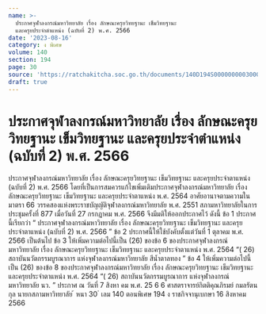 ```yaml
---
name: >-
  ประกาศจุฬาลงกรณ์มหาวิทยาลัย เรื่อง ลักษณะครุยวิทยฐานะ เข็มวิทยฐานะ
  และครุยประจำตำแหน่ง (ฉบับที่ 2) พ.ศ. 2566
date: '2023-08-16'
category: ง พิเศษ
volume: 140
section: 194
page: 30
source: 'https://ratchakitcha.soc.go.th/documents/140D194S0000000003000.pdf'
draft: true
---
```


# ประกาศจุฬาลงกรณ์มหาวิทยาลัย เรื่อง ลักษณะครุยวิทยฐานะ เข็มวิทยฐานะ และครุยประจำตำแหน่ง (ฉบับที่ 2) พ.ศ. 2566

ประกาศจุฬาลงกรณ์มหาวิทยาลัย เรื่อง ลักษณะครุยวิทยฐานะ เข็มวิทยฐานะ และครุยประจำตาแหน่ง (ฉบับที่ 2) พ.ศ. 2566 โดยที่เป็นการสมควรแก้ไขเพิ่มเติมประกาศจุฬาลงกรณ์มหาวิทยาลัย เรื่อง ลักษณะครุยวิทยฐานะ เข็มวิทยฐานะ และครุยประจำตาแหน่ง พ.ศ. 2564 อาศัยอานาจตามความในมาตรา 66 วรรคสองแห่งพระราชบัญญัติจุฬาลงกรณ์มหาวิทยาลัย พ.ศ. 2551 สภามหาวิทยาลัยในการประชุมครั้งที่ 877 เมื่อวันที่ 27 กรกฎาคม พ.ศ. 2566 จึงมีมติให้ออกประกาศไว้ ดังนี้ ข้อ 1 ประกาศนี้เรียกว่า “ ประกาศจุฬาลงกรณ์มหาวิทยาลัย เรื่อง ลักษณะครุยวิทยฐานะ เข็มวิทยฐานะ และครุยประจำตาแหน่ง (ฉบับที่ 2) พ.ศ. 2566 ” ข้อ 2 ประกาศนี้ให้ใช้บังคับตั้งแต่วันที่ 1 ตุลาคม พ.ศ. 2566 เป็นต้นไป ข้อ 3 ให้เพิ่มความต่อไปนี้เป็น (26) ของข้อ 6 ของประกาศจุฬาลงกรณ์มหาวิทยาลัย เรื่อง ลักษณะครุยวิทยฐานะ เข็มวิทยฐานะ และครุยประจำตาแหน่ง พ.ศ. 2564 “( 26) สถาบันนวัตกรรมบูรณาการ แห่งจุฬาลงกรณ์มหาวิทยาลัย สีน้ำตาลทอง ” ข้อ 4 ให้เพิ่มความต่อไปนี้เป็น (26) ของข้อ 8 ของประกาศจุฬาลงกรณ์มหาวิทยาลัย เรื่อง ลักษณะครุยวิทยฐานะ เข็มวิทยฐานะ และครุยประจำตาแหน่ง พ.ศ. 2564 “( 26) สถาบันนวัตกรรมบูรณาการ แห่งจุฬาลงกรณ์มหาวิทยาลัย นว. ” ประกาศ ณ วันที่ 7 สิงหา คม พ.ศ. 25 6 6 ศาสตราจารย์กิตติคุณภิรมย์ กมลรัตนกุล นายกสภามหาวิทยาลัย ้ หนา 30 ่ เลม 140 ตอนพิเศษ 194 ง ราชกิจจานุเบกษา 16 สิงหาคม 2566

